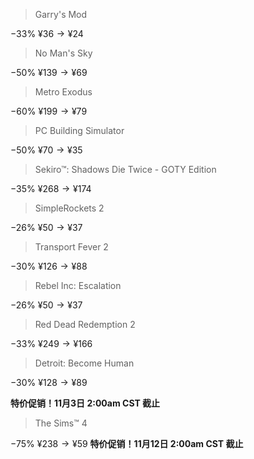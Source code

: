 >Garry's Mod

$-33\%\ ¥36\rightarrow¥24$

>No Man's Sky

$-50\%\ ¥139\rightarrow¥69$

>Metro Exodus

$-60\%\ ¥199\rightarrow¥ 79$

>PC Building Simulator

$-50\%\ ¥ 70\rightarrow¥ 35$

>Sekiro™: Shadows Die Twice - GOTY Edition

$-35\%\ ¥ 268\rightarrow ¥ 174$

>SimpleRockets 2

$-26\%\ ¥ 50\rightarrow¥ 37$

>Transport Fever 2

$-30\%\ ¥ 126 \rightarrow ¥ 88$

>Rebel Inc: Escalation

$-26\%\ ¥ 50 \rightarrow ¥ 37$

>Red Dead Redemption 2

$-33\%\ ¥ 249 \rightarrow ¥ 166$

>Detroit: Become Human

$-30\%\ ¥ 128  \rightarrow¥ 89$

**特价促销！11月3日 2:00am CST 截止**

>The Sims™ 4

$-75\%\ ¥238\rightarrow¥59$
**特价促销！11月12日 2:00am CST 截止**